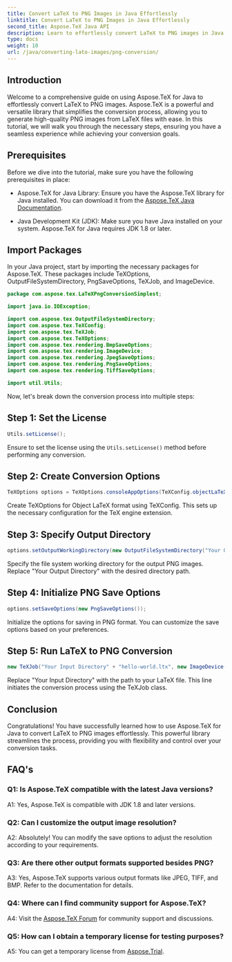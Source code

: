 ```yaml
---
title: Convert LaTeX to PNG Images in Java Effortlessly
linktitle: Convert LaTeX to PNG Images in Java Effortlessly
second_title: Aspose.TeX Java API
description: Learn to effortlessly convert LaTeX to PNG images in Java using Aspose.TeX. Follow our step-by-step guide for seamless integration.
type: docs
weight: 10
url: /java/converting-lato-images/png-conversion/
---
```

## Introduction

Welcome to a comprehensive guide on using Aspose.TeX for Java to effortlessly convert LaTeX to PNG images. Aspose.TeX is a powerful and versatile library that simplifies the conversion process, allowing you to generate high-quality PNG images from LaTeX files with ease. In this tutorial, we will walk you through the necessary steps, ensuring you have a seamless experience while achieving your conversion goals.

## Prerequisites

Before we dive into the tutorial, make sure you have the following prerequisites in place:

- Aspose.TeX for Java Library: Ensure you have the Aspose.TeX library for Java installed. You can download it from the [Aspose.TeX Java Documentation](https://reference.aspose.com/tex/java/).

- Java Development Kit (JDK): Make sure you have Java installed on your system. Aspose.TeX for Java requires JDK 1.8 or later.

## Import Packages

In your Java project, start by importing the necessary packages for Aspose.TeX. These packages include TeXOptions, OutputFileSystemDirectory, PngSaveOptions, TeXJob, and ImageDevice.

```java
package com.aspose.tex.LaTeXPngConversionSimplest;

import java.io.IOException;

import com.aspose.tex.OutputFileSystemDirectory;
import com.aspose.tex.TeXConfig;
import com.aspose.tex.TeXJob;
import com.aspose.tex.TeXOptions;
import com.aspose.tex.rendering.BmpSaveOptions;
import com.aspose.tex.rendering.ImageDevice;
import com.aspose.tex.rendering.JpegSaveOptions;
import com.aspose.tex.rendering.PngSaveOptions;
import com.aspose.tex.rendering.TiffSaveOptions;

import util.Utils;
```

Now, let's break down the conversion process into multiple steps:

## Step 1: Set the License

```java
Utils.setLicense();
```

Ensure to set the license using the `Utils.setLicense()` method before performing any conversion.

## Step 2: Create Conversion Options

```java
TeXOptions options = TeXOptions.consoleAppOptions(TeXConfig.objectLaTeX());
```

Create TeXOptions for Object LaTeX format using TeXConfig. This sets up the necessary configuration for the TeX engine extension.

## Step 3: Specify Output Directory

```java
options.setOutputWorkingDirectory(new OutputFileSystemDirectory("Your Output Directory"));
```

Specify the file system working directory for the output PNG images. Replace "Your Output Directory" with the desired directory path.

## Step 4: Initialize PNG Save Options

```java
options.setSaveOptions(new PngSaveOptions());
```

Initialize the options for saving in PNG format. You can customize the save options based on your preferences.

## Step 5: Run LaTeX to PNG Conversion

```java
new TeXJob("Your Input Directory" + "hello-world.ltx", new ImageDevice(), options).run();
```

Replace "Your Input Directory" with the path to your LaTeX file. This line initiates the conversion process using the TeXJob class.

## Conclusion

Congratulations! You have successfully learned how to use Aspose.TeX for Java to convert LaTeX to PNG images effortlessly. This powerful library streamlines the process, providing you with flexibility and control over your conversion tasks.

## FAQ's

### Q1: Is Aspose.TeX compatible with the latest Java versions?

A1: Yes, Aspose.TeX is compatible with JDK 1.8 and later versions.

### Q2: Can I customize the output image resolution?

A2: Absolutely! You can modify the save options to adjust the resolution according to your requirements.

### Q3: Are there other output formats supported besides PNG?

A3: Yes, Aspose.TeX supports various output formats like JPEG, TIFF, and BMP. Refer to the documentation for details.

### Q4: Where can I find community support for Aspose.TeX?

A4: Visit the [Aspose.TeX Forum](https://forum.aspose.com/c/tex/47) for community support and discussions.

### Q5: How can I obtain a temporary license for testing purposes?

A5: You can get a temporary license from [Aspose.Trial](https://purchase.aspose.com/temporary-license/).
